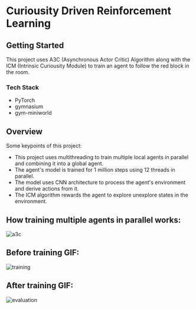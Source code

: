 # Curiousity Driven Reinforcement Learning

## Getting Started

This project uses A3C (Asynchronous Actor Critic) Algorithm along with the ICM (Intrinsic Curiousity Module) to train an agent to follow the red block in the room.

### Tech Stack

* PyTorch 
* gymnasium
* gym-miniworld

## Overview

Some keypoints of this project:

* This project uses multithreading to train multiple local agents in parallel and combining it into a global agent.
* The agent's model is trained for 1 million steps using 12 threads in parallel.
* The model uses CNN architecture to process the agent's environment and derive actions from it.
* The ICM algorithm rewards the agent to explore unexplore states in the environment.


## How training multiple agents in parallel works: 

![a3c](https://github.com/AkshayKulkarni3467/CuriousityDrivenA3C/assets/129979542/af386194-7f49-41ed-9dd1-4670a7c6622d)


## Before training GIF:

![training](https://github.com/AkshayKulkarni3467/CuriousityDrivenA3C/assets/129979542/898ce080-63c1-4670-bd89-37c25aa26283)


## After training GIF:

![evaluation](https://github.com/AkshayKulkarni3467/CuriousityDrivenA3C/assets/129979542/bc06dff6-00d7-4fdd-a94c-b50cf54e2775)



